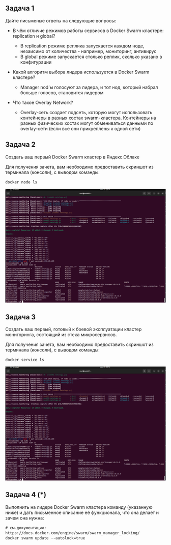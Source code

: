 
## Задача 1

Дайте письменые ответы на следующие вопросы:

- В чём отличие режимов работы сервисов в Docker Swarm кластере: replication и global?
  - В replication режиме реплика запускается каждом ноде, незаисимо от количества - например, мониторинг, антивирус
  - В global режиме запускается столько реплик, сколько указано в конфигурации

- Какой алгоритм выбора лидера используется в Docker Swarm кластере?
  - Manager nod'ы голосуют за лидера, и тот нод, который набрал больше голосов, становится лидером

- Что такое Overlay Network?
  - Overlay-сеть создает подсеть, которую могут использовать контейнеры в разных хостах swarm-кластера. Контейнеры на разных физических хостах могут обмениваться данными по overlay-сети (если все они прикреплены к одной сети)
  
## Задача 2

Создать ваш первый Docker Swarm кластер в Яндекс.Облаке

Для получения зачета, вам необходимо предоставить скриншот из терминала (консоли), с выводом команды:
```
docker node ls
```

![screen](https://raw.githubusercontent.com/Kylich/devops-netology/main/05-virt-05-docker-swarm/Screen.png)

## Задача 3

Создать ваш первый, готовый к боевой эксплуатации кластер мониторинга, состоящий из стека микросервисов.

Для получения зачета, вам необходимо предоставить скриншот из терминала (консоли), с выводом команды:
```
docker service ls
```

![screen](https://raw.githubusercontent.com/Kylich/devops-netology/main/05-virt-05-docker-swarm/Screen.png)

## Задача 4 (*)

Выполнить на лидере Docker Swarm кластера команду (указанную ниже) и дать письменное описание её функционала, что она делает и зачем она нужна:
```
# см.документацию: https://docs.docker.com/engine/swarm/swarm_manager_locking/
docker swarm update --autolock=true
```
